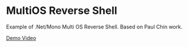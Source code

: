 # MultiOS Reverse Shell

Example of .Net/Mono Multi OS Reverse Shell. Based on Paul Chin work.

[Demo Video](https://www.youtube.com/watch?v=rhhSecWG4lg)
